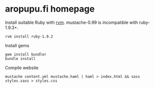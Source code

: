 aropupu.fi homepage
===================

Install suitable Ruby with [rvm](https://rvm.io/ "Ruby Version Manager").
mustache-0.99 is incompatible with ruby-1.9.3+.

```
rvm install ruby-1.9.2
```

Install gems

```
gem install bundler
bundle install
```

Compile website

```
mustache content.yml mustache.haml | haml > index.html && sass styles.sass > styles.css
```
